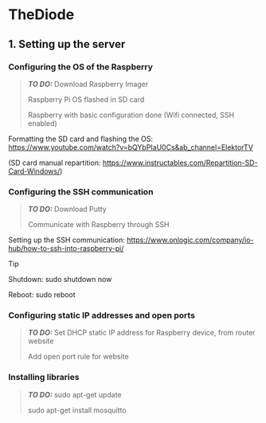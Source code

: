 # TheDiode
## 1. Setting up the server


### Configuring the OS of the Raspberry
> **_TO DO:_** Download Raspberry Imager
>
> Raspberry Pi OS flashed in SD card
> 
> Raspberry with basic configuration done (Wifi connected, SSH enabled)

Formatting the SD card and flashing the OS: https://www.youtube.com/watch?v=bQYbPIaU0Cs&ab_channel=ElektorTV

(SD card manual repartition: https://www.instructables.com/Repartition-SD-Card-Windows/)


### Configuring the SSH communication
> **_TO DO:_** Download Putty
> 
> Communicate with Raspberry through SSH

Setting up the SSH communication: https://www.onlogic.com/company/io-hub/how-to-ssh-into-raspberry-pi/

> [!TIP]
> Shutdown: sudo shutdown now
> 
> Reboot: sudo reboot


### Configuring static IP addresses and open ports
> **_TO DO:_** Set DHCP static IP address for Raspberry device, from router website
>
> Add open port rule for website

### Installing libraries
> **_TO DO:_** sudo apt-get update
>
> sudo apt-get install mosquitto
